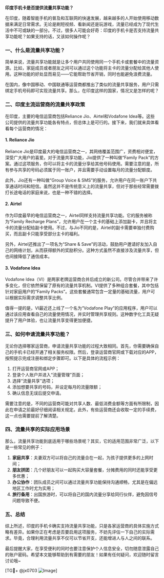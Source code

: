 **印度手机卡是否提供流量共享功能？**

在印度，随着智能手机的普及和互联网的快速发展，越来越多的人开始使用移动数据来满足日常需求。无论是刷短视频、看新闻还是玩游戏，流量已经成为了现代生活中不可或缺的一部分。不过，很多人可能会好奇：印度的手机卡是否支持流量共享功能呢？如果支持的话，又该如何操作呢？

### 一、什么是流量共享功能？

简单来说，流量共享功能就是让多个用户共同使用同一个手机卡或套餐中的流量资源。比如，家庭成员或者朋友之间可以通过这个功能将主卡的流量分配给其他人使用。这种功能的好处显而易见——它能帮助节省开销，同时也能避免浪费流量。

在国内，像中国移动、中国联通等运营商都推出了类似的流量共享服务，用户只需绑定手机号码即可实现流量共享。那么，在印度这样的国家，情况又是怎样的呢？

### 二、印度主流运营商的流量共享政策

在印度，主要的电信运营商包括Reliance Jio、Airtel和Vodafone Idea等。这些公司提供的流量共享功能各有特点，但总体上是可行的。接下来，我们就来具体看看每个运营商的情况：

#### 1. Reliance Jio

Reliance Jio是印度最大的电信运营商之一，其网络覆盖范围广，资费相对便宜，深受广大用户的喜爱。对于流量共享功能，Jio提供了一种叫做“Family Pack”的方案。通过这项服务，你可以将主卡的流量分享给其他号码使用。需要注意的是，所有参与共享的号码必须属于同一账户，并且需要手动设置每月的流量分配额度。

此外，Jio还有一种叫做“Group Voice & SMS”的服务，允许用户在同一账户下共享通话时间和短信。虽然这并不是传统意义上的流量共享，但对于那些经常需要拨打长途电话的家庭来说，也是一种不错的选择。

#### 2. Airtel

作为印度最早的电信运营商之一，Airtel同样支持流量共享功能。它的服务被称为“Family Recharge Plans”，允许用户在一个主卡的基础上添加副卡，并且将主卡的流量分配给副卡使用。不过，与Jio不同的是，Airtel的副卡需要单独付费购买，而且副卡只能享受部分主卡的福利。

另外，Airtel还推出了一项名为“Share & Save”的活动，鼓励用户邀请好友加入自己的网络计划，从而获得额外的奖励积分。这种方式虽然不直接涉及流量共享，但也间接降低了通信成本。

#### 3. Vodafone Idea

Vodafone Idea（VI）是两家老牌运营商合并后成立的新公司。尽管合并带来了许多变化，但它依然保留了原有的流量共享机制。VI提供了多种组合套餐，其中包括针对家庭用户的“Family Packs”。这些套餐通常包含一定量的基础流量，用户可以根据实际需求调整共享比例。

值得一提的是，VI最近还上线了一个名为“Vodafone Play”的应用程序，用户可以通过该应用查看自己的流量使用情况，并实时管理共享规则。这种数字化工具无疑提升了用户体验，也让流量共享变得更加便捷。

### 三、如何申请流量共享功能？

无论你选择哪家运营商，申请流量共享功能的过程大致相同。首先，你需要确保自己的手机卡已经开通了相关服务权限。然后，登录运营商官网或下载对应的APP，按照提示完成注册和绑定步骤即可。以下是具体的流程示例：

1. 打开运营商官网或APP；
2. 登录个人账户并进入“流量管理”页面；
3. 选择“流量共享”选项；
4. 添加想要共享的号码，并设定每月的流量限额；
5. 确认信息无误后提交申请。

需要注意的是，不同的运营商可能对共享人数、最低消费金额等方面有所限制，因此在申请之前最好仔细阅读相关规定。此外，有些运营商还会收取一定的手续费，这一点也需要提前了解清楚。

### 四、流量共享的实际应用场景

那么，流量共享功能到底适用于哪些场景呢？其实，它的适用范围非常广泛，以下是一些常见的例子：

1. **家庭共享**：夫妻双方可以将自己的流量合在一起，为孩子提供更多的上网时间；
2. **朋友拼团**：几个好朋友可以一起购买大容量套餐，分摊费用的同时还能享受更多优惠；
3. **办公协作**：团队成员之间可以通过流量共享功能保持沟通顺畅，尤其是在偏远地区工作时尤为实用；
4. **旅行备用**：出国旅游时，可以将自己的国内流量分享给同行伙伴，避免因信号问题导致不便。

### 五、总结

综上所述，印度的手机卡确实支持流量共享功能，只是各家运营商的具体实施方式略有差异。如果你正在考虑是否要启用这项服务，不妨先评估一下自己的实际需求。毕竟，合理利用流量共享不仅可以节省开支，还能增进人与人之间的联系。

最后提醒大家，在享受便利的同时也要注意保护个人信息安全，切勿随意泄露自己的账户密码。希望本文能够帮助到有需要的朋友！如果有任何疑问，欢迎随时留言讨论哦~

[TG💪+ @jx0703 ![Image](https://github.com/user-attachments/assets/dbca1d08-cadb-493c-b0ec-ad6f7a83f270)]